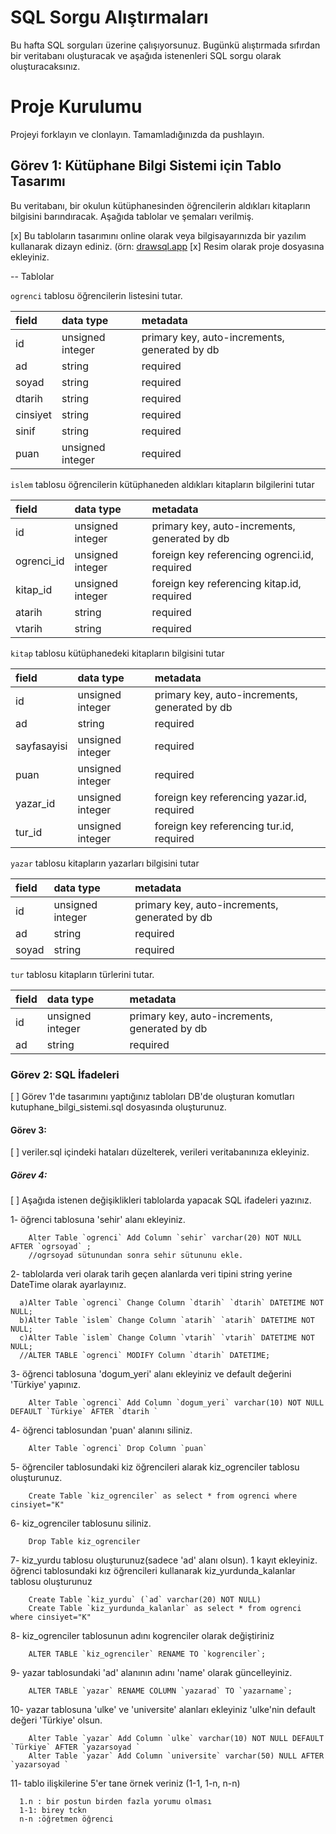 # SQL Sorgu Alıştırmaları

Bu hafta SQL sorguları üzerine çalışıyorsunuz. Bugünkü alıştırmada sıfırdan bir veritabanı oluşturacak ve aşağıda istenenleri SQL sorgu olarak oluşturacaksınız.

# Proje Kurulumu

Projeyi forklayın ve clonlayın. Tamamladığınızda da pushlayın.

## Görev 1: Kütüphane Bilgi Sistemi için Tablo Tasarımı

Bu veritabanı, bir okulun kütüphanesinden öğrencilerin aldıkları kitapların bilgisini barındıracak.
Aşağıda tablolar ve şemaları verilmiş.

[x] Bu tabloların tasarımını online olarak veya bilgisayarınızda bir yazılım kullanarak dizayn ediniz. (örn: [drawsql.app](https://drawsql.app/)
[x] Resim olarak proje dosyasına ekleyiniz.

-- Tablolar

`ogrenci` tablosu öğrencilerin listesini tutar.

| field    | data type        | metadata                                      |
| :------- | :--------------- | :-------------------------------------------- |
| id       | unsigned integer | primary key, auto-increments, generated by db |
| ad       | string           | required                                      |
| soyad    | string           | required                                      |
| dtarih   | string           | required                                      |
| cinsiyet | string           | required                                      |
| sinif    | string           | required                                      |
| puan     | unsigned integer | required                                      |

`islem` tablosu öğrencilerin kütüphaneden aldıkları kitapların bilgilerini tutar

| field      | data type        | metadata                                      |
| :--------- | :--------------- | :-------------------------------------------- |
| id         | unsigned integer | primary key, auto-increments, generated by db |
| ogrenci_id | unsigned integer | foreign key referencing ogrenci.id, required  |
| kitap_id   | unsigned integer | foreign key referencing kitap.id, required    |
| atarih     | string           | required                                      |
| vtarih     | string           | required                                      |

`kitap` tablosu kütüphanedeki kitapların bilgisini tutar

| field       | data type        | metadata                                      |
| :---------- | :--------------- | :-------------------------------------------- |
| id          | unsigned integer | primary key, auto-increments, generated by db |
| ad          | string           | required                                      |
| sayfasayisi | unsigned integer | required                                      |
| puan        | unsigned integer | required                                      |
| yazar_id    | unsigned integer | foreign key referencing yazar.id, required    |
| tur_id      | unsigned integer | foreign key referencing tur.id, required      |

`yazar` tablosu kitapların yazarları bilgisini tutar

| field | data type        | metadata                                      |
| :---- | :--------------- | :-------------------------------------------- |
| id    | unsigned integer | primary key, auto-increments, generated by db |
| ad    | string           | required                                      |
| soyad | string           | required                                      |

`tur` tablosu kitapların türlerini tutar.

| field | data type        | metadata                                      |
| :---- | :--------------- | :-------------------------------------------- |
| id    | unsigned integer | primary key, auto-increments, generated by db |
| ad    | string           | required                                      |

### Görev 2: SQL İfadeleri

[ ] Görev 1'de tasarımını yaptığınız tabloları DB'de oluşturan komutları kutuphane_bilgi_sistemi.sql dosyasında oluşturunuz.

#### Görev 3:

[ ] veriler.sql içindeki hataları düzelterek, verileri veritabanınıza ekleyiniz.

##### Görev 4:

[ ] Aşağıda istenen değişiklikleri tablolarda yapacak SQL ifadeleri yazınız.

1- öğrenci tablosuna 'sehir' alanı ekleyiniz.

        Alter Table `ogrenci` Add Column `sehir` varchar(20) NOT NULL AFTER `ogrsoyad` ;
        //ogrsoyad sütunundan sonra sehir sütununu ekle.

2- tablolarda veri olarak tarih geçen alanlarda veri tipini string yerine DateTime olarak ayarlayınız.

      a)Alter Table `ogrenci` Change Column `dtarih` `dtarih` DATETIME NOT NULL;
      b)Alter Table `islem` Change Column `atarih` `atarih` DATETIME NOT NULL;
      c)Alter Table `islem` Change Column `vtarih` `vtarih` DATETIME NOT NULL;
      //ALTER TABLE `ogrenci` MODIFY Column `dtarih` DATETIME;

3- öğrenci tablosuna 'dogum_yeri' alanı ekleyiniz ve default değerini 'Türkiye' yapınız.

        Alter Table `ogrenci` Add Column `dogum_yeri` varchar(10) NOT NULL DEFAULT `Türkiye` AFTER `dtarih `

4- öğrenci tablosundan 'puan' alanını siliniz.

        Alter Table `ogrenci` Drop Column `puan`

5- öğrenciler tablosundaki kiz öğrencileri alarak kiz_ogrenciler tablosu oluşturunuz.

        Create Table `kiz_ogrenciler` as select * from ogrenci where cinsiyet="K"

6- kiz_ogrenciler tablosunu siliniz.

        Drop Table kiz_ogrenciler

7- kiz_yurdu tablosu oluşturunuz(sadece 'ad' alanı olsun). 1 kayıt ekleyiniz.
öğrenci tablosundaki kız öğrencileri kullanarak kiz_yurdunda_kalanlar tablosu oluşturunuz

        Create Table `kiz_yurdu` (`ad` varchar(20) NOT NULL)
        Create Table `kiz_yurdunda_kalanlar` as select * from ogrenci where cinsiyet="K"

8- kiz_ogrenciler tablosunun adını kogrenciler olarak değiştiriniz

        ALTER TABLE `kiz_ogrenciler` RENAME TO `kogrenciler`;

9- yazar tablosundaki 'ad' alanının adını 'name' olarak güncelleyiniz.

        ALTER TABLE `yazar` RENAME COLUMN `yazarad` TO `yazarname`;

10- yazar tablosuna 'ulke' ve 'universite' alanları ekleyiniz 'ulke'nin default değeri 'Türkiye' olsun.

        Alter Table `yazar` Add Column `ulke` varchar(10) NOT NULL DEFAULT `Türkiye` AFTER `yazarsoyad `
        Alter Table `yazar` Add Column `universite` varchar(50) NULL AFTER `yazarsoyad `

11- tablo ilişkilerine 5'er tane örnek veriniz (1-1, 1-n, n-n)

      1.n : bir postun birden fazla yorumu olması
      1-1: birey tckn
      n-n :öğretmen öğrenci
